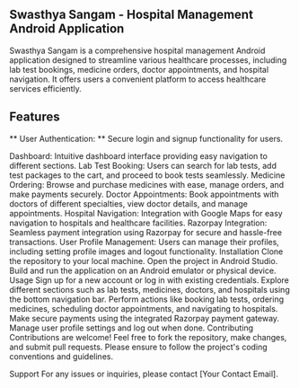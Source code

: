## Swasthya Sangam - Hospital Management Android Application
Swasthya Sangam is a comprehensive hospital management Android application designed to streamline various healthcare processes, including lab test bookings, medicine orders, doctor appointments, and hospital navigation. It offers users a convenient platform to access healthcare services efficiently.

## Features
** User Authentication: ** Secure login and signup functionality for users.

Dashboard: Intuitive dashboard interface providing easy navigation to different sections.
Lab Test Booking: Users can search for lab tests, add test packages to the cart, and proceed to book tests seamlessly.
Medicine Ordering: Browse and purchase medicines with ease, manage orders, and make payments securely.
Doctor Appointments: Book appointments with doctors of different specialties, view doctor details, and manage appointments.
Hospital Navigation: Integration with Google Maps for easy navigation to hospitals and healthcare facilities.
Razorpay Integration: Seamless payment integration using Razorpay for secure and hassle-free transactions.
User Profile Management: Users can manage their profiles, including setting profile images and logout functionality.
Installation
Clone the repository to your local machine.
Open the project in Android Studio.
Build and run the application on an Android emulator or physical device.
Usage
Sign up for a new account or log in with existing credentials.
Explore different sections such as lab tests, medicines, doctors, and hospitals using the bottom navigation bar.
Perform actions like booking lab tests, ordering medicines, scheduling doctor appointments, and navigating to hospitals.
Make secure payments using the integrated Razorpay payment gateway.
Manage user profile settings and log out when done.
Contributing
Contributions are welcome! Feel free to fork the repository, make changes, and submit pull requests. Please ensure to follow the project's coding conventions and guidelines.

Support
For any issues or inquiries, please contact [Your Contact Email].
